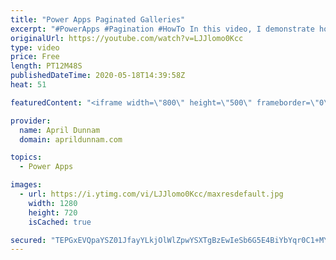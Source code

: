 ```yaml
---
title: "Power Apps Paginated Galleries"
excerpt: "#PowerApps #Pagination #HowTo In this video, I demonstrate how to add pagination to your Power Apps Galleries.  This technique utilize collections, the LastN & FirstN functions and the With function to help break down your data source into bite sized chunks.  I've created a corresponding blog post which"
originalUrl: https://youtube.com/watch?v=LJJlomo0Kcc
type: video
price: Free
length: PT12M48S
publishedDateTime: 2020-05-18T14:39:58Z
heat: 51

featuredContent: "<iframe width=\"800\" height=\"500\" frameborder=\"0\" src=\"https://www.youtube.com/embed/LJJlomo0Kcc\" allow=\"accelerometer; autoplay; encrypted-media; gyroscope; picture-in-picture\" allowfullscreen></iframe>"

provider:
  name: April Dunnam
  domain: aprildunnam.com

topics:
  - Power Apps

images:
  - url: https://i.ytimg.com/vi/LJJlomo0Kcc/maxresdefault.jpg
    width: 1280
    height: 720
    isCached: true

secured: "TEPGxEVQpaYSZ01JfayYLkjOlWlZpwYSXTgBzEwIeSb6G5E4BiYbYqr0C1+MYaUEzVFfo9Sf7QX68/jmUr0tDtWg+mmKY/sTUvfdcDZPtG0DcC+nwbbXX09nW7Bd7KQtfguR+QJPn+hEYoUxqPqMZuxe1h/94H9IzGEVRf9emV9HwFghUCnvaa2uoXPBKQvqdmZ/ULK6NNWMILsPXovYzpVcr4qdcRDz37g6yFrino9uLdJbC0rVR3Dq753tR/DeVpBDrst1mRe9EiDHp+8isQ2c444l8crOJEcxIKg1W20vkXoLZbLBCq22XBqN3lPCYPOoZce0mOTmS3MPXP+wGl6m642/giQPxr8xJZSLvez3wZnLAXt+JBnvConmRCE4/kcb7yLpAItbedINilTNlbkCFLHRxWiQnGPRpBIjXts=;qrBVXj7xgjKcoA2f+vGxjQ=="
---
```


